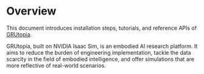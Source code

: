 # Overview

This document introduces installation steps, tutorials, and reference APIs of [GRUtopia](https://github.com/OpenRobotLab/GRUtopia).

GRUtopia, built on NVIDIA Isaac Sim, is an embodied AI research platform. It aims to reduce the burden of engineering implementation, tackle the data scarcity in the field of embodied intelligence, and offer simulations that are more reflective of real-world scenarios.
